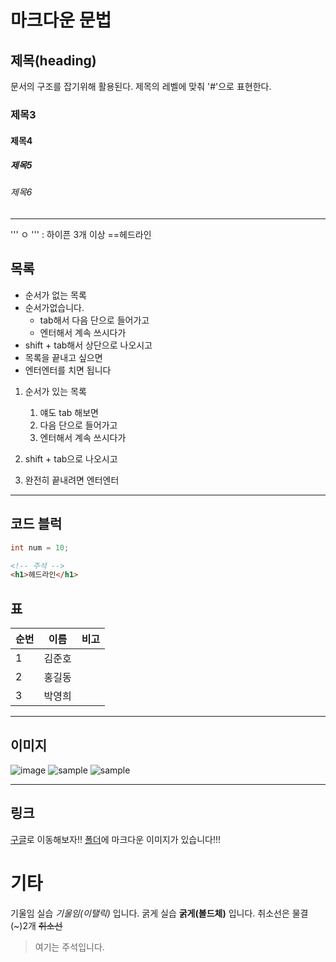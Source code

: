 # 마크다운 문법

## 제목(heading)

문서의 구조를 잡기위해 활용된다. 제목의 레벨에 맞춰 '#'으로 표현한다.

### 제목3

#### 제목4

##### 제목5

###### 제목6



---



''' ㅇ '''  : 하이픈 3개 이상 ==헤드라인

## 목록

- 순서가 없는 목록
- 순서가없습니다.
  - tab해서 다음 단으로 들어가고
  - 엔터해서 계속 쓰시다가
- shift + tab해서 상단으로 나오시고
- 목록을 끝내고 싶으면
- 엔터엔터를 치면 됩니다





1. 순서가 있는 목록
   1. 얘도  tab 해보면
   2. 다음 단으로 들어가고
   3. 엔터해서 계속 쓰시다가

2. shift + tab으로 나오시고
3. 완전히 끝내려면 엔터엔터

---



## 코드 블럭



```java
int num = 10;
```



```html
<!-- 주석 -->
<h1>헤드라인</h1>
```
## 표

| 순번 | 이름 | 비고 |
| :---|------|----|
|1|김준호||
|2|홍길동||
|3|박영희||

---

## 이미지

![image](https://picsum.photos/200/300)
![sample](gch04407\test1\sample.jpg)
![sample](.\tes1\sample.jpg)

---

## 링크

[구글](https://google.com)로 이동해보자!!
[폴더](./markdown.assets)에 마크다운 이미지가 있습니다!!!

# 기타

기울임 실습 *기울임(이탤릭)* 입니다.
굵게 실습 **굵게(볼드체)** 입니다.
취소선은 물결(~)2개 ~~취소선~~

> 여기는 주석입니다.
>
> >

